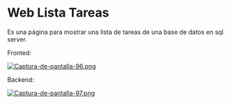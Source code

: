 # Web Lista Tareas
Es una página para mostrar una lista de tareas de una base de datos en sql server.

Fronted:

[![Captura-de-pantalla-96.png](https://i.postimg.cc/qMddgSG0/Captura-de-pantalla-96.png)](https://postimg.cc/7bXRWBcQ)

Backend:

[![Captura-de-pantalla-97.png](https://i.postimg.cc/TPszx4Pz/Captura-de-pantalla-97.png)](https://postimg.cc/cKQ9MTwh)
